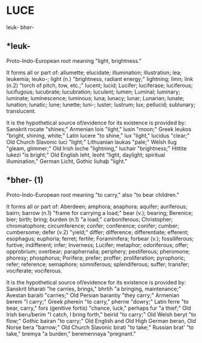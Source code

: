 # LUCE
leuk- bher-

## *leuk- 

Proto-Indo-European root meaning "light, brightness."

It forms all or part of: allumette; elucidate; illumination; illustration; lea; leukemia; leuko-; light (n.) "brightness, radiant energy;" lightning; limn; link (n.2) "torch of pitch, tow, etc.;" lucent; lucid; Lucifer; luciferase; luciferous; lucifugous; lucubrate; lucubration; luculent; lumen; Luminal; luminary; luminate; luminescence; luminous; luna; lunacy; lunar; Lunarian; lunate; lunation; lunatic; lune; lunette; luni-; luster; lustrum; lux; pellucid; sublunary; translucent.

It is the hypothetical source of/evidence for its existence is provided by: Sanskrit rocate "shines;" Armenian lois "light," lusin "moon;" Greek leukos "bright, shining, white;" Latin lucere "to shine," lux "light," lucidus "clear;" Old Church Slavonic luci "light;" Lithuanian laukas "pale;" Welsh llug "gleam, glimmer;" Old Irish loche "lightning," luchair "brightness;" Hittite lukezi "is bright;" Old English leht, leoht "light, daylight; spiritual illumination," German Licht, Gothic liuhaþ "light."

## *bher- (1)

Proto-Indo-European root meaning "to carry," also "to bear children."

It forms all or part of: Aberdeen; amphora; anaphora; aquifer; auriferous; bairn; barrow (n.1) "frame for carrying a load;" bear (v.); bearing; Berenice; bier; birth; bring; burden (n.1) "a load;" carboniferous; Christopher; chromatophore; circumference; confer; conference; conifer; cumber; cumbersome; defer (v.2) "yield;" differ; difference; differentiate; efferent; esophagus; euphoria; ferret; fertile; Foraminifera; forbear (v.); fossiliferous; furtive; indifferent; infer; Inverness; Lucifer; metaphor; odoriferous; offer; opprobrium; overbear; paraphernalia; periphery; pestiferous; pheromone; phoresy; phosphorus; Porifera; prefer; proffer; proliferation; pyrophoric; refer; reference; semaphore; somniferous; splendiferous; suffer; transfer; vociferate; vociferous.

It is the hypothetical source of/evidence for its existence is provided by: Sanskrit bharati "he carries, brings," bhrtih "a bringing, maintenance;" Avestan baraiti "carries;" Old Persian barantiy "they carry;" Armenian berem "I carry;" Greek pherein "to carry," pherne "dowry;" Latin ferre "to bear, carry," fors (genitive fortis) "chance, luck," perhaps fur "a thief;" Old Irish beru/berim "I catch, I bring forth," beirid "to carry;" Old Welsh beryt "to flow;" Gothic bairan "to carry;" Old English and Old High German beran, Old Norse bera "barrow;" Old Church Slavonic birati "to take;" Russian brat' "to take," bremya "a burden," beremennaya "pregnant."
